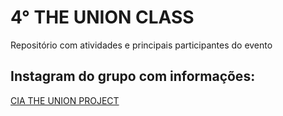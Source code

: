 # 4° THE UNION CLASS
Repositório com atividades e principais participantes do evento

## Instagram do grupo com informações:
[CIA THE UNION PROJECT](https://www.instagram.com/ciatupdedanca/)